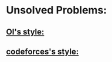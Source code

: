 
# Unsolved Problems:

## [OI's style:](https://oichecklist.pythonanywhere.com/view/my/)


## [codeforces's style:](https://codeforces.com)
